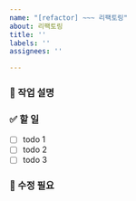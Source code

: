 ```yaml
---
name: "[refactor] ~~~ 리팩토링"
about: 리팩토링
title: ''
labels: ''
assignees: ''

---
```


### 💼 작업 설명
<!-- 진행할 작업에 대해 간단하게 설명해주세요 -->

### ✅ 할 일
<!-- 해당 작업을 수행하기 위해 해야 할 하위 태스크를 작성해주세요 -->
- [ ] todo 1
- [ ] todo 2
- [ ] todo 3

### 📌 수정 필요
<!-- 추후 작업 예정 태스크를 작성해주세요.(선택) -->

